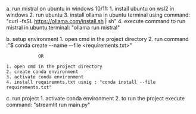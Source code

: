 a. run mistral on ubuntu in windows 10/11:
    1. install ubuntu on wsl2 in windows
    2. run ubuntu 
    3. install ollama in ubuntu terminal using command: "curl -fsSL https://ollama.com/install.sh | sh"
    4. execute command to run mistral in ubuntu terminal: "ollama run mistral"

b. setup environment 
    1. open cmd in the project directory
    2. run command :"$ conda create --name <env> --file <requirements.txt>"

                OR

    1. open cmd in the project directory          
    2. create conda environment
    3. activate conda environment 
    4. install requiremnts.txt usnig : "conda install --file requirements.txt"

c. run project
    1. activate conda environment
    2. to run the project execute command: "streamlit run main.py"